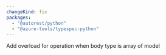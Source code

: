 ```yaml
---
changeKind: fix
packages:
  - "@autorest/python"
  - "@azure-tools/typespec-python"
---
```


Add overload for operation when body type is array of model